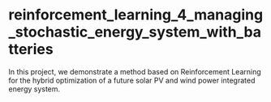# reinforcement_learning_4_managing_stochastic_energy_system_with_batteries
In this project, we demonstrate a method based on Reinforcement Learning for the hybrid optimization of a future solar PV and wind power integrated energy system.
